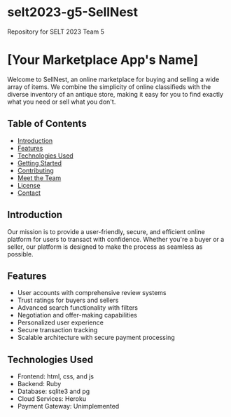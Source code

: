 # selt2023-g5-SellNest
Repository for SELT 2023 Team 5

# [Your Marketplace App's Name]

Welcome to SellNest, an online marketplace for buying and selling a wide array of items. We combine the simplicity of online classifieds with the diverse inventory of an antique store, making it easy for you to find exactly what you need or sell what you don't.

## Table of Contents

- [Introduction](#introduction)
- [Features](#features)
- [Technologies Used](#technologies-used)
- [Getting Started](#getting-started)
- [Contributing](#contributing)
- [Meet the Team](#meet-the-team)
- [License](#license)
- [Contact](#contact)

## Introduction

Our mission is to provide a user-friendly, secure, and efficient online platform for users to transact with confidence. Whether you're a buyer or a seller, our platform is designed to make the process as seamless as possible.

## Features

- User accounts with comprehensive review systems
- Trust ratings for buyers and sellers
- Advanced search functionality with filters
- Negotiation and offer-making capabilities
- Personalized user experience
- Secure transaction tracking
- Scalable architecture with secure payment processing

## Technologies Used

- Frontend: html, css, and js
- Backend: Ruby
- Database: sqlite3 and pg
- Cloud Services: Heroku
- Payment Gateway: Unimplemented
